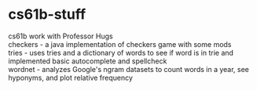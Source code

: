 # cs61b-stuff
cs61b work with Professor Hugs  
checkers - a java implementation of checkers game with some mods  
tries - uses tries and a dictionary of words to see if word is in trie and implemented basic autocomplete and spellcheck  
wordnet - analyzes Google's ngram datasets to count words in a year, see hyponyms, and plot relative frequency  

